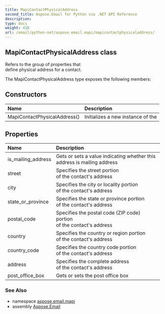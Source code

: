 ```yaml
---
title: MapiContactPhysicalAddress
second_title: Aspose.Email for Python via .NET API Reference
description: 
type: docs
weight: 410
url: /email/python-net/aspose.email.mapi/mapicontactphysicaladdress/
---
```


## MapiContactPhysicalAddress class

Refers to the group of properties that <br/>            define physical address for a contact.

The MapiContactPhysicalAddress type exposes the following members:
## Constructors
| Name | Description |
| :- | :- |
|MapiContactPhysicalAddress()|Initializes a new instance of the|
## Properties
| Name | Description |
| :- | :- |
|is_mailing_address|Gets or sets a value indicating whether this address is mailing address|
|street|Specifies the street portion <br/>            of the contact's address|
|city|Specifies the city or locality portion <br/>            of the contact's address|
|state_or_province|Specifies the state or province portion <br/>            of the contact's address|
|postal_code|Specifies the postal code (ZIP code) portion <br/>            of the contact's address|
|country|Specifies the country or region portion <br/>            of the contact's address|
|country_code|Specifies the country code portion <br/>            of the contact's address|
|address|Specifies the complete address <br/>            of the contact's address|
|post_office_box|Gets or sets the post office box|

### See Also

* namespace [aspose.email.mapi](/email/python-net/aspose.email.mapi/)
* assembly [Aspose.Email](/slides/python-net/)

